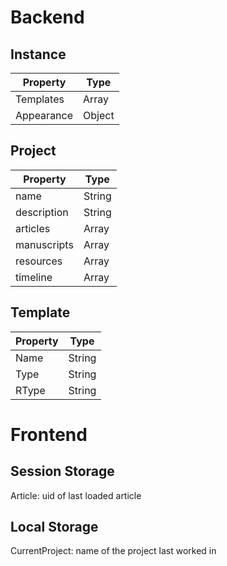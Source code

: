 # Backend

## Instance
| Property   | Type   |
|------------|--------|
| Templates  | Array  |
| Appearance | Object |

## Project
| Property    | Type   |
|-------------|--------|
| name        | String |
| description | String |
| articles    | Array  |
| manuscripts | Array  |
| resources   | Array  |
| timeline    | Array  |

## Template
| Property | Type   |
|----------|--------|
| Name     | String |
| Type     | String |
| RType    | String |


# Frontend

## Session Storage
Article: uid of last loaded article

## Local Storage
CurrentProject: name of the project last worked in
